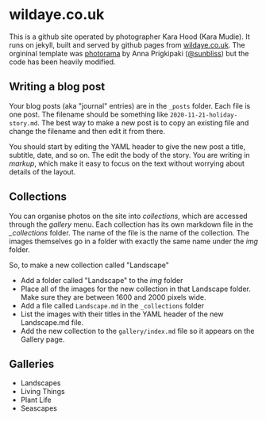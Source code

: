 # wildaye.co.uk

This is a github site operated by photographer Kara Hood (Kara Mudie). It runs on jekyll, built and served by github pages from [wildaye.co.uk](https://wildaye.co.uk). The orgininal template was [photorama](https://github.com/sunbliss/photorama) by 
Anna Prigkipaki ([@sunbliss](https://github.com/sunbliss)) but the code has been heavily modified.

## Writing a blog post

Your blog posts (aka "journal" entries) are in the `_posts` folder. Each file is one post. The filename should be something like `2020-11-21-holiday-story.md`. The best way to make a new post is to copy an existing file and change the filename and then edit it from there.

You should start by editing the YAML header to give the new post a title, subtitle, date, and so on. The edit the body of the story. You are writing in *markup*, which make it easy to focus on the text without worrying about details of the layout.

## Collections
You can organise photos on the site into *collections*, which are accessed through the *gallery* menu. Each collection has its own markdown file in the *_collections* folder. The name of the file is the name of the collection. The images themselves go in a folder with exactly the same name under the *img* folder. 

So, to make a new collection called "Landscape"

* Add a folder called "Landscape" to the *img* folder
* Place all of the images for the new collection in that Landscape folder. Make sure they are between 1600 and 2000 pixels wide.
* Add a file called `Landscape.md` in the `_collections` folder
* List the images with their titles in the YAML header of the new Landscape.md file.
* Add the new collection to the `gallery/index.md` file so it appears on the Gallery page.

## Galleries

* Landscapes
* Living Things
* Plant Life
* Seascapes

